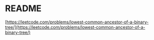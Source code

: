 # README

[https://leetcode.com/problems/lowest-common-ancestor-of-a-binary-tree/](https://leetcode.com/problems/lowest-common-ancestor-of-a-binary-tree/)
